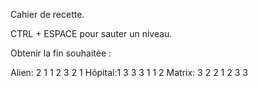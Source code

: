Cahier de recette. 

CTRL + ESPACE pour sauter un niveau. 

Obtenir la fin souhaitée :

Alien: 2 1 1 2 3 2 1
Hôpital:1 3 3 3 1 1 2
Matrix: 3 2 2 1 2 3 3